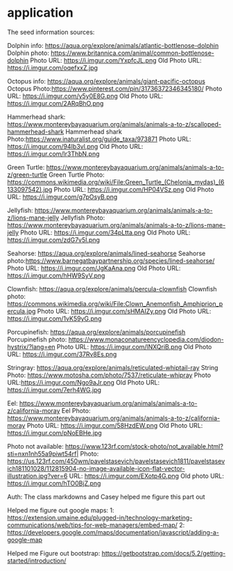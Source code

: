 # application

The seed information sources:

  Dolphin info: https://aqua.org/explore/animals/atlantic-bottlenose-dolphin
  Dolphin photo: https://www.britannica.com/animal/common-bottlenose-dolphin
  Photo URL: https://i.imgur.com/YxpfcJL.png
  Old Photo URL: https://i.imgur.com/oqefxxZ.jpg


  Octopus info: https://aqua.org/explore/animals/giant-pacific-octopus
  Octopus Photo:https://www.pinterest.com/pin/31736372346345180/
  Photo URL: https://i.imgur.com/y5y0E8G.png
  Old Photo URL: https://i.imgur.com/2ARqBhO.png

  Hammerhead shark: https://www.montereybayaquarium.org/animals/animals-a-to-z/scalloped-hammerhead-shark
  Hammerhead shark Photo:https://www.inaturalist.org/guide_taxa/973871
  Photo URL: https://i.imgur.com/94Ib3vl.png
  Old Photo URL: https://i.imgur.com/lr3ThbN.png


  Green Turtle: https://www.montereybayaquarium.org/animals/animals-a-to-z/green-turtle
  Green Turtle Photo: https://commons.wikimedia.org/wiki/File:Green_Turtle_(Chelonia_mydas)_(6133097542).jpg
  Photo URL: https://i.imgur.com/HP04VSz.png
  Old Photo URL: https://i.imgur.com/g7pOsyB.png


  Jellyfish: https://www.montereybayaquarium.org/animals/animals-a-to-z/lions-mane-jelly
  Jellyfish Photo: https://www.montereybayaquarium.org/animals/animals-a-to-z/lions-mane-jelly
  Photo URL: https://i.imgur.com/34pLtta.png
  Old Photo URL: https://i.imgur.com/zdG7v5I.png


  Seahorse: https://aqua.org/explore/animals/lined-seahorse
  Seahorse photo:https://www.barnegatbaypartnership.org/species/lined-seahorse/
  Photo URL: https://i.imgur.com/JgKaAna.png
  Old Photo URL: https://i.imgur.com/hHW9SyV.png


  Clownfish: https://aqua.org/explore/animals/percula-clownfish
  Clownfish photo: https://commons.wikimedia.org/wiki/File:Clown_Anemonfish_Amphiprion_percula.jpg
  Photo URL: https://i.imgur.com/sHMAIZy.png
  Old Photo URL: https://i.imgur.com/1vK59yG.png


  Porcupinefish: https://aqua.org/explore/animals/porcupinefish
  Porcupinefish photo: https://www.monaconatureencyclopedia.com/diodon-hystrix/?lang=en
  Photo URL: https://i.imgur.com/lNXQriB.png
  Old Photo URL: https://i.imgur.com/37Rv8Es.png


  Stringray: https://aqua.org/explore/animals/reticulated-whiptail-ray
  String Photo: https://www.motosha.com/photo/7537/reticulate-whipray
  Photo URL:https://i.imgur.com/Ngo9aJr.png
  Old Photo URL: https://i.imgur.com/7erh4WG.jpg


  Eel: https://www.montereybayaquarium.org/animals/animals-a-to-z/california-moray
  Eel Photo: https://www.montereybayaquarium.org/animals/animals-a-to-z/california-moray
  Photo URL: https://i.imgur.com/58HzdEW.png
  Old Photo URL: https://i.imgur.com/pNoEBHe.jpg


  Photo not available: https://www.123rf.com/stock-photo/not_available.html?sti=nxn1nh55a9piwt54rf|
  Photo: https://us.123rf.com/450wm/pavelstasevich/pavelstasevich1811/pavelstasevich181101028/112815904-no-image-available-icon-flat-vector-illustration.jpg?ver=6
  URL: https://i.imgur.com/EXotp4G.png
  Old photo URL: https://i.imgur.com/hTO0BjZ.png



  Auth: The class markdowns and Casey helped me figure this part out

  Helped me figure out google maps:
  1: https://extension.umaine.edu/plugged-in/technology-marketing-communications/web/tips-for-web-managers/embed-map/
  2: https://developers.google.com/maps/documentation/javascript/adding-a-google-map

  Helped me Figure out bootstrap:
  https://getbootstrap.com/docs/5.2/getting-started/introduction/
